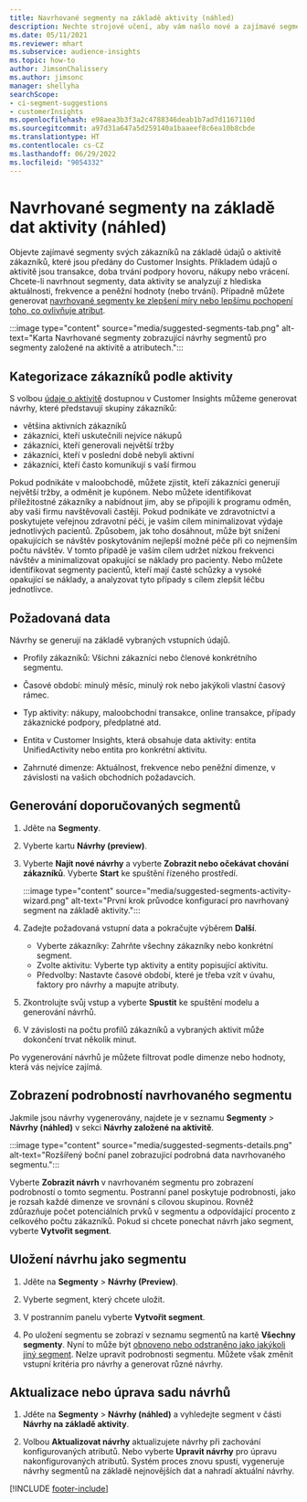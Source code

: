 ```yaml
---
title: Navrhované segmenty na základě aktivity (náhled)
description: Nechte strojové učení, aby vám našlo nové a zajímavé segmenty založené na aktivitě zákazníků.
ms.date: 05/11/2021
ms.reviewer: mhart
ms.subservice: audience-insights
ms.topic: how-to
author: JimsonChalissery
ms.author: jimsonc
manager: shellyha
searchScope:
- ci-segment-suggestions
- customerInsights
ms.openlocfilehash: e98aea3b3f3a2c4788346deab1b7ad7d1167110d
ms.sourcegitcommit: a97d31a647a5d259140a1baaeef8c6ea10b8cbde
ms.translationtype: HT
ms.contentlocale: cs-CZ
ms.lasthandoff: 06/29/2022
ms.locfileid: "9054332"
---
```

# <a name="suggested-segments-based-on-activity-data-preview"></a>Navrhované segmenty na základě dat aktivity (náhled)

Objevte zajímavé segmenty svých zákazníků na základě údajů o aktivitě zákazníků, které jsou předány do Customer Insights. Příkladem údajů o aktivitě jsou transakce, doba trvání podpory hovoru, nákupy nebo vrácení. Chcete-li navrhnout segmenty, data aktivity se analyzují z hlediska aktuálnosti, frekvence a peněžní hodnoty (nebo trvání). Případně můžete generovat [navrhované segmenty ke zlepšení míry nebo lepšímu pochopení toho, co ovlivňuje atribut](suggested-segments.md).

:::image type="content" source="media/suggested-segments-tab.png" alt-text="Karta Navrhované segmenty zobrazující návrhy segmentů pro segmenty založené na aktivitě a atributech.":::

## <a name="categorize-customers-by-activity"></a>Kategorizace zákazníků podle aktivity

S volbou [údaje o aktivitě](activities.md) dostupnou v Customer Insights můžeme generovat návrhy, které představují skupiny zákazníků:

- většina aktivních zákazníků 
- zákazníci, kteří uskutečnili nejvíce nákupů 
- zákazníci, kteří generovali největší tržby 
- zákazníci, kteří v poslední době nebyli aktivní 
- zákazníci, kteří často komunikují s vaší firmou  

Pokud podnikáte v maloobchodě, můžete zjistit, kteří zákazníci generují největší tržby, a odměnit je kupónem. Nebo můžete identifikovat příležitostné zákazníky a nabídnout jim, aby se připojili k programu odměn, aby vaši firmu navštěvovali častěji.
Pokud podnikáte ve zdravotnictví a poskytujete veřejnou zdravotní péči, je vaším cílem minimalizovat výdaje jednotlivých pacientů. Způsobem, jak toho dosáhnout, může být snížení opakujících se návštěv poskytováním nejlepší možné péče při co nejmenším počtu návštěv. V tomto případě je vaším cílem udržet nízkou frekvenci návštěv a minimalizovat opakující se náklady pro pacienty. Nebo můžete identifikovat segmenty pacientů, kteří mají časté schůzky a vysoké opakující se náklady, a analyzovat tyto případy s cílem zlepšit léčbu jednotlivce. 

## <a name="required-data"></a>Požadovaná data

Návrhy se generují na základě vybraných vstupních údajů. 

- Profily zákazníků: Všichni zákazníci nebo členové konkrétního segmentu. 

- Časové období: minulý měsíc, minulý rok nebo jakýkoli vlastní časový rámec.

- Typ aktivity: nákupy, maloobchodní transakce, online transakce, případy zákaznické podpory, předplatné atd.  

- Entita v Customer Insights, která obsahuje data aktivity: entita UnifiedActivity nebo entita pro konkrétní aktivitu. 

- Zahrnuté dimenze: Aktuálnost, frekvence nebo peněžní dimenze, v závislosti na vašich obchodních požadavcích.

## <a name="generate-suggested-segments"></a>Generování doporučovaných segmentů

1. Jděte na **Segmenty**.

1. Vyberte kartu **Návrhy (preview)**.

1. Vyberte **Najít nové návrhy** a vyberte **Zobrazit nebo očekávat chování zákazníků**. Vyberte **Start** ke spuštění řízeného prostředí.

   :::image type="content" source="media/suggested-segments-activity-wizard.png" alt-text="První krok průvodce konfigurací pro navrhovaný segment na základě aktivity.":::

1. Zadejte požadovaná vstupní data a pokračujte výběrem **Další**.

   - Vyberte zákazníky: Zahrňte všechny zákazníky nebo konkrétní segment.
   - Zvolte aktivitu: Vyberte typ aktivity a entity popisující aktivitu.
   - Předvolby: Nastavte časové období, které je třeba vzít v úvahu, faktory pro návrhy a mapujte atributy.

1. Zkontrolujte svůj vstup a vyberte **Spustit** ke spuštění modelu a generování návrhů.

1. V závislosti na počtu profilů zákazníků a vybraných aktivit může dokončení trvat několik minut. 

Po vygenerování návrhů je můžete filtrovat podle dimenze nebo hodnoty, která vás nejvíce zajímá. 

## <a name="view-details-of-a-suggested-segment"></a>Zobrazení podrobností navrhovaného segmentu

Jakmile jsou návrhy vygenerovány, najdete je v seznamu **Segmenty** > **Návrhy (náhled)** v sekci **Návrhy založené na aktivitě**.

:::image type="content" source="media/suggested-segments-details.png" alt-text="Rozšířený boční panel zobrazující podrobná data navrhovaného segmentu.":::

Vyberte **Zobrazit návrh** v navrhovaném segmentu pro zobrazení podrobností o tomto segmentu. Postranní panel poskytuje podrobnosti, jako je rozsah každé dimenze ve srovnání s cílovou skupinou. Rovněž zdůrazňuje počet potenciálních prvků v segmentu a odpovídající procento z celkového počtu zákazníků. Pokud si chcete ponechat návrh jako segment, vyberte **Vytvořit segment**.    

## <a name="save-a-suggestion-as-a-segment"></a>Uložení návrhu jako segmentu

1. Jděte na **Segmenty** > **Návrhy (Preview)**.

1. Vyberte segment, který chcete uložit. 

1. V postranním panelu vyberte **Vytvořit segment**. 

1. Po uložení segmentu se zobrazí v seznamu segmentů na kartě **Všechny segmenty**. Nyní to může být [obnoveno nebo odstraněno jako jakýkoli jiný segment](segments.md). Nelze upravit podrobnosti segmentu. Můžete však změnit vstupní kritéria pro návrhy a generovat různé návrhy.

## <a name="refresh-or-edit-a-set-of-suggestions"></a>Aktualizace nebo úprava sadu návrhů

1. Jděte na **Segmenty** > **Návrhy (náhled)** a vyhledejte segment v části **Návrhy na základě aktivity**.

1. Volbou **Aktualizovat návrhy** aktualizujete návrhy při zachování konfigurovaných atributů. Nebo vyberte **Upravit návrhy** pro úpravu nakonfigurovaných atributů. Systém proces znovu spustí, vygeneruje návrhy segmentů na základě nejnovějších dat a nahradí aktuální návrhy.

[!INCLUDE [footer-include](includes/footer-banner.md)]
